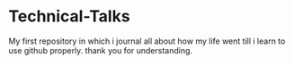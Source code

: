 # Technical-Talks
My first repository in which i journal all about how my life went till i learn to use github properly. thank you for understanding.
